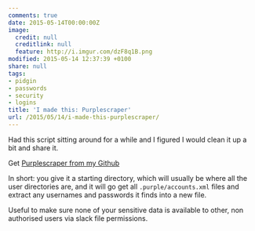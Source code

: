 ```yaml
---
comments: true
date: 2015-05-14T00:00:00Z
image:
  credit: null
  creditlink: null
  feature: http://i.imgur.com/dzF8q1B.png
modified: 2015-05-14 12:37:39 +0100
share: null
tags:
- pidgin
- passwords
- security
- logins
title: 'I made this: Purplescraper'
url: /2015/05/14/i-made-this-purplescraper/
---
```


Had this script sitting around for a while and I figured I would clean it up
a bit and share it. 

Get [Purplescraper from my Github](https://github.com/Svenito/purplescraper)

In short: you give it a starting directory, which will usually be where all the user
directories are, and it will go get all `.purple/accounts.xml` files and extract
any usernames and passwords it finds into a new file.

Useful to make sure none of your sensitive data is available to other, non
authorised users via slack file permissions.


